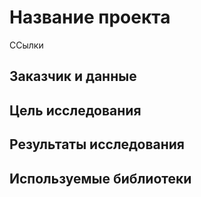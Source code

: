 # Название проекта
ССылки
## Заказчик и данные

## Цель исследования

## Результаты исследования

## Используемые библиотеки
